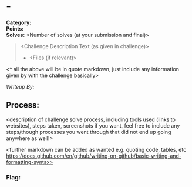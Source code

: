 # <CTF name> - <Challenge Name>

**Category:** <CTF Category>  
**Points:** <initial and final given points>  
**Solves:** <Number of solves (at your submission and final)>

> <Challenge Description Text (as given in challenge)>
>
>  - <Files (if relevant)>
> <Link>
> <nc address>

<^ all the above will be in quote markdown, just include any information given by with the challenge basically>

*Writeup By:* <your name><your tag>

## Process:

<Description of any files given >

<description of challenge solve process, including tools used (links to websites), steps taken, screenshots if you want, feel free to include any steps/though processes you went through that did not end up going anywhere as well!>

<further markdown can be added as wanted e.g. quoting code, tables, etc https://docs.github.com/en/github/writing-on-github/basic-writing-and-formatting-syntax>

### Flag: <challenge flag>
